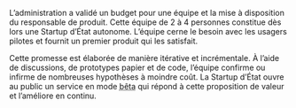 L’administration a validé un budget pour une équipe et la mise à disposition du responsable de produit. Cette équipe de 2 à 4 personnes constitue dès lors une Startup d’État autonome. L’équipe cerne le besoin avec les usagers pilotes et fournit un premier produit qui les satisfait.

Cette promesse est élaborée de manière itérative et incrémentale. À l’aide de discussions, de prototypes papier et de code, l’équipe confirme ou infirme de nombreuses hypothèses à moindre coût. La Startup d’État ouvre au public un service en mode <abbr title="Expérimental">bêta</abbr> qui répond à cette proposition de valeur et l’améliore en continu.
